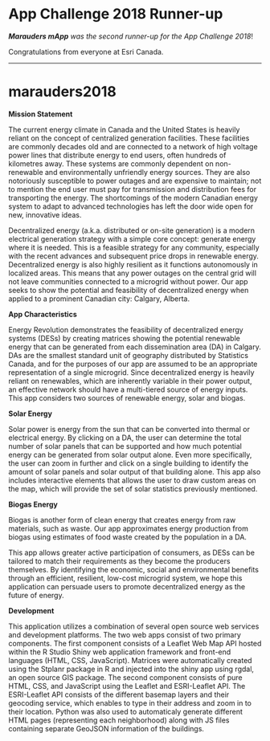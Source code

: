 # App Challenge 2018 Runner-up

***Marauders mApp*** *was the second runner-up for the App Challenge 2018*!

Congratulations from everyone at Esri Canada.

---

# marauders2018

**Mission Statement**
            
The current energy climate in Canada and the United States is heavily reliant on the concept of centralized generation facilities. These facilities are commonly decades old and are connected to a network of high voltage power lines that distribute energy to end users, often hundreds of kilometres away. These systems are commonly dependent on non-renewable and environmentally unfriendly energy sources. They are also notoriously susceptible to power outages and are expensive to maintain; not to mention the end user must pay for transmission and distribution fees for transporting the energy. The shortcomings of the modern Canadian energy system to adapt to advanced technologies has left the door wide open for new, innovative ideas.

Decentralized energy (a.k.a. distributed or on-site generation) is a modern electrical generation strategy with a simple core concept: generate energy where it is needed. This is a feasible strategy for any community, especially with the recent advances and subsequent price drops in renewable energy. Decentralized energy is also highly resilient as it  functions autonomously in localized areas. This means that any power outages on the central grid will not leave communities connected to a microgrid without power. Our app seeks to show the potential and feasibility of decentralized energy when applied to a prominent Canadian city: Calgary, Alberta.

**App Characteristics**

Energy Revolution demonstrates the feasibility of decentralized energy systems (DESs) by creating matrices showing the potential renewable energy that can be generated from each dissemination area (DA) in Calgary. DAs are the smallest standard unit of geography distributed by Statistics Canada, and for the purposes of our app are assumed to be an appropriate representation of a single microgrid. Since decentralized energy is heavily reliant on renewables, which are inherently variable in their power output, an effective network should have a multi-tiered source of energy inputs. This app considers two sources of renewable energy, solar and biogas.

**Solar Energy** 

Solar power is energy from the sun that can be converted into thermal or electrical energy. By clicking on a DA, the user can determine the total number of solar panels that can be supported and how much potential energy can be generated from solar output alone. Even more specifically, the user can zoom in further and click on a single building to identify the amount of solar panels and solar output of that building alone. This app also includes interactive elements that allows the user to draw custom areas on the map, which will provide the set of solar statistics previously mentioned.

**Biogas Energy**

Biogas is another form of clean energy that creates energy from raw materials, such as waste. Our app approximates energy production from biogas using estimates of food waste created by the population in a DA. 

This app allows greater active participation of consumers, as DESs can be tailored to match their requirements as they become the producers themselves. By identifying the economic, social and environmental benefits through an efficient, resilient, low-cost microgrid system, we hope this application can persuade users to promote decentralized energy as the future of energy.

**Development** 

This application utilizes a combination of several open source web services and development platforms. The two web apps consist of two primary components. The first component consists of a Leaflet Web Map API hosted within the R Studio Shiny web application framework and front-end languages (HTML, CSS, JavaScript). Matrices were automatically created using the Stplanr package in R and injected into the shiny app using rgdal, an open source GIS package. The second component consists of pure HTML, CSS, and JavaScript using the Leaflet and ESRI-Leaflet API. The ESRI-Leaflet API consists of the different basemap layers and their geocoding service, which enables to type in their address and zoom in to their location. Python was also used to automaticaly generate different HTML pages (representing each neighborhood) along with JS files containing separate GeoJSON information of the buildings. 
